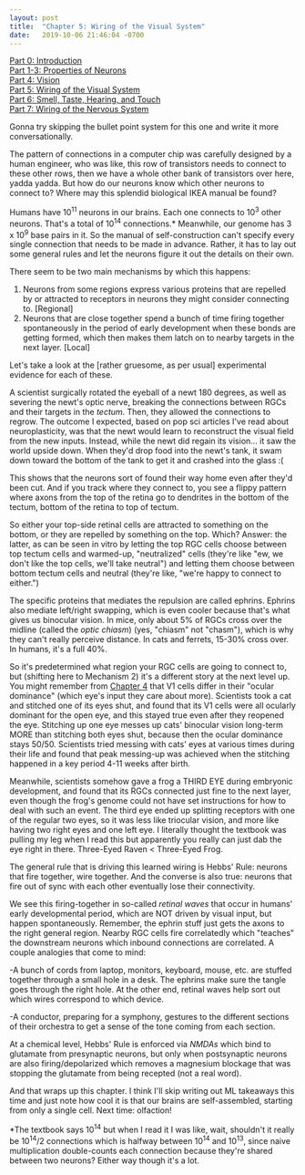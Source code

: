 ```yaml
---
layout: post
title:  "Chapter 5: Wiring of the Visual System"
date:   2019-10-06 21:46:04 -0700
---
```

[Part 0: Introduction](https://zswitten.github.io/2019/08/04/neuroscience-neural-networks-0.html)  
[Part 1-3: Properties of Neurons](https://zswitten.github.io/2019/08/04/neuroscience-neural-networks-1-3.html)  
[Part 4: Vision](https://zswitten.github.io/2019/09/08/neuroscience-neural-networks-4.html)  
[Part 5: Wiring of the Visual System](https://zswitten.github.io/2019/10/07/neuroscience-neural-networks-5.html)  
[Part 6: Smell, Taste, Hearing, and Touch](https://zswitten.github.io/2019/11/13/neuroscience-neural-networks-6.html)  
[Part 7: Wiring of the Nervous System](https://zswitten.github.io/2020/06/03/neuroscience-neural-networks-7.html)

Gonna try skipping the bullet point system for this one and write it more conversationally.

The pattern of connections in a computer chip was carefully designed by a human engineer, who was like, this row of transistors needs to connect to these other rows, then we have a whole other bank of transistors over here, yadda yadda. But how do our neurons know which other neurons to connect to? Where may this splendid biological IKEA manual be found? 

Humans have 10<sup>11</sup> neurons in our brains. Each one connects to 10<sup>3</sup> other neurons. That's a total of 10<sup>14</sup> connections.* Meanwhile, our genome has 3 x 10<sup>9</sup> base pairs in it. So the manual of self-construction can't specify every single connection that needs to be made in advance. Rather, it has to lay out some general rules and let the neurons figure it out the details on their own.

There seem to be two main mechanisms by which this happens:
1. Neurons from some regions express various proteins that are repelled by or attracted to receptors in neurons they might consider connecting to. [Regional]
2. Neurons that are close together spend a bunch of time firing together spontaneously in the period of early development when these bonds are getting formed, which then makes them latch on to nearby targets in the next layer. [Local]

Let's take a look at the [rather gruesome, as per usual] experimental evidence for each of these.

A scientist surgically rotated the eyeball of a newt 180 degrees, as well as severing the newt's optic nerve, breaking the connections between RGCs and their targets in the *tectum*. Then, they allowed the connections to regrow. The outcome I expected, based on pop sci articles I've read about neuroplasticity, was that the newt would learn to reconstruct the visual field from the new inputs. Instead, while the newt did regain its vision... it saw the world upside down. When they'd drop food into the newt's tank, it swam down toward the bottom of the tank to get it and crashed into the glass :(

This shows that the neurons sort of found their way home even after they'd been cut. And if you track where they connect to, you see a flippy pattern where axons from the top of the retina go to dendrites in the bottom of the tectum, bottom of the retina to top of tectum.

So either your top-side retinal cells are attracted to something on the bottom, or they are repelled by something on the top. Which? Answer: the latter, as can be seen in vitro by letting the top RGC cells choose between top tectum cells and warmed-up, "neutralized" cells (they're like "ew, we don't like the top cells, we'll take neutral") and letting them choose between bottom tectum cells and neutral (they're like, "we're happy to connect to either.")

The specific proteins that mediates the repulsion are called ephrins. Ephrins also mediate left/right swapping, which is even cooler because that's what gives us binocular vision. In mice, only about 5% of RGCs cross over the midline (called the *optic chiasm*) (yes, "chiasm" not "chasm"), which is why they can't really perceive distance. In cats and ferrets, 15-30% cross over. In humans, it's a full 40%.

So it's predetermined what region your RGC cells are going to connect to, but (shifting here to Mechanism 2) it's a different story at the next level up. You might remember from [Chapter 4](https://zswitten.github.io/2019/09/08/neuroscience-neural-networks-4.html) that V1 cells differ in their "ocular dominance" (which eye's input they care about more). Scientists took a cat and stitched one of its eyes shut, and found that its V1 cells were all ocularly dominant for the open eye, and this stayed true even after they reopened the eye. Stitching up one eye messes up cats' binocular vision long-term MORE than stitching both eyes shut, because then the ocular dominance stays 50/50. Scientists tried messing with cats' eyes at various times during their life and found that peak messing-up was achieved when the stitching happened in a key period 4-11 weeks after birth.

Meanwhile, scientists somehow gave a frog a THIRD EYE during embryonic development, and found that its RGCs connected just fine to the next layer, even though the frog's genome could not have set instructions for how to deal with such an event. The third eye ended up splitting receptors with one of the regular two eyes, so it was less like triocular vision, and more like having two right eyes and one left eye. I literally thought the textbook was pulling my leg when I read this but apparently you really can just dab the eye right in there. Three-Eyed Raven < Three-Eyed Frog.

The general rule that is driving this learned wiring is Hebbs' Rule: neurons that fire together, wire together. And the converse is also true: neurons that fire out of sync with each other eventually lose their connectivity.

We see this firing-together in so-called *retinal waves* that occur in humans' early developmental period, which are NOT driven by visual input, but happen spontaneously. Remember, the ephrin stuff just gets the axons to the right general region. Nearby RGC cells fire correlatedly which "teaches" the downstream neurons which inbound connections are correlated. A couple analogies that come to mind:

-A bunch of cords from laptop, monitors, keyboard, mouse, etc. are stuffed together through a small hole in a desk. The ephrins make sure the tangle goes through the right hole. At the other end, retinal waves help sort out which wires correspond to which device.

-A conductor, preparing for a symphony, gestures to the different sections of their orchestra to get a sense of the tone coming from each section.

At a chemical level, Hebbs' Rule is enforced via *NMDAs* which bind to glutamate from presynaptic neurons, but only when postsynaptic neurons are also firing/depolarized which removes a magnesium blockage that was stopping the glutamate from being recepted (not a real word).

And that wraps up this chapter. I think I'll skip writing out ML takeaways this time and just note how cool it is that our brains are self-assembled, starting from only a single cell. Next time: olfaction!

*The textbook says 10<sup>14</sup> but when I read it I was like, wait, shouldn't it really be 10<sup>14</sup>/2 connections which is halfway between 10<sup>14</sup> and 10<sup>13</sup>, since naive multiplication double-counts each connection because they're shared between two neurons? Either way though it's a lot.